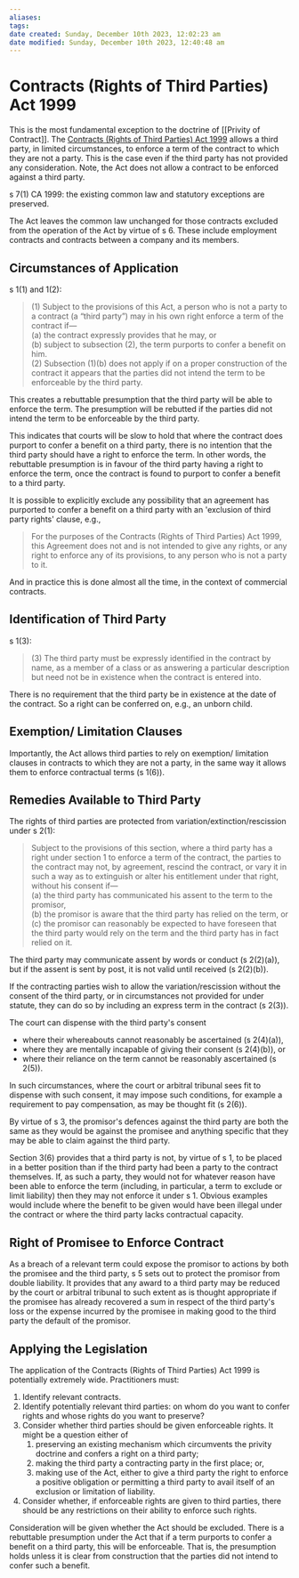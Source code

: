 ```yaml
---
aliases: 
tags: 
date created: Sunday, December 10th 2023, 12:02:23 am
date modified: Sunday, December 10th 2023, 12:40:48 am
---
```


# Contracts (Rights of Third Parties) Act 1999

This is the most fundamental exception to the doctrine of [[Privity of Contract]]. The [Contracts (Rights of Third Parties) Act 1999](https://www.legislation.gov.uk/ukpga/1999/31/contents) allows a third party, in limited circumstances, to enforce a term of the contract to which they are not a party. This is the case even if the third party has not provided any consideration. Note, the Act does not allow a contract to be enforced against a third party.

s 7(1) CA 1999: the existing common law and statutory exceptions are preserved.

The Act leaves the common law unchanged for those contracts excluded from the operation of the Act by virtue of s 6. These include employment contracts and contracts between a company and its members.

## Circumstances of Application

s 1(1) and 1(2):

> (1) Subject to the provisions of this Act, a person who is not a party to a contract (a “third party”) may in his own right enforce a term of the contract if—  
> 	(a) the contract expressly provides that he may, or  
> 	(b) subject to subsection (2), the term purports to confer a benefit on him.  
> (2) Subsection (1)(b) does not apply if on a proper construction of the contract it appears that the parties did not intend the term to be enforceable by the third party.

This creates a rebuttable presumption that the third party will be able to enforce the term. The presumption will be rebutted if the parties did not intend the term to be enforceable by the third party.

This indicates that courts will be slow to hold that where the contract does purport to confer a benefit on a third party, there is no intention that the third party should have a right to enforce the term. In other words, the rebuttable presumption is in favour of the third party having a right to enforce the term, once the contract is found to purport to confer a benefit to a third party.

It is possible to explicitly exclude any possibility that an agreement has purported to confer a benefit on a third party with an 'exclusion of third party rights' clause, e.g.,

> For the purposes of the Contracts (Rights of Third Parties) Act 1999, this Agreement does not and is not intended to give any rights, or any right to enforce any of its provisions, to any person who is not a party to it.

And in practice this is done almost all the time, in the context of commercial contracts.

## Identification of Third Party

s 1(3):

>(3) The third party must be expressly identified in the contract by name, as a member of a class or as answering a particular description but need not be in existence when the contract is entered into.

There is no requirement that the third party be in existence at the date of the contract. So a right can be conferred on, e.g., an unborn child.

## Exemption/ Limitation Clauses

Importantly, the Act allows third parties to rely on exemption/ limitation clauses in contracts to which they are not a party, in the same way it allows them to enforce contractual terms (s 1(6)).

## Remedies Available to Third Party

The rights of third parties are protected from variation/extinction/rescission under s 2(1):

> Subject to the provisions of this section, where a third party has a right under section 1 to enforce a term of the contract, the parties to the contract may not, by agreement, rescind the contract, or vary it in such a way as to extinguish or alter his entitlement under that right, without his consent if—  
> (a) the third party has communicated his assent to the term to the promisor,  
> (b) the promisor is aware that the third party has relied on the term, or  
> (c) the promisor can reasonably be expected to have foreseen that the third party would rely on the term and the third party has in fact relied on it.

The third party may communicate assent by words or conduct (s 2(2)(a)), but if the assent is sent by post, it is not valid until received (s 2(2)(b)).

If the contracting parties wish to allow the variation/rescission without the consent of the third party, or in circumstances not provided for under statute, they can do so by including an express term in the contract (s 2(3)).

The court can dispense with the third party's consent

- where their whereabouts cannot reasonably be ascertained (s 2(4)(a)),
- where they are mentally incapable of giving their consent (s 2(4)(b)), or
- where their reliance on the term cannot be reasonably ascertained (s 2(5)).

In such circumstances, where the court or arbitral tribunal sees fit to dispense with such consent, it may impose such conditions, for example a requirement to pay compensation, as may be thought fit (s 2(6)).

By virtue of s 3, the promisor's defences against the third party are both the same as they would be against the promisee and anything specific that they may be able to claim against the third party.

Section 3(6) provides that a third party is not, by virtue of s 1, to be placed in a better position than if the third party had been a party to the contract themselves. If, as such a party, they would not for whatever reason have been able to enforce the term (including, in particular, a term to exclude or limit liability) then they may not enforce it under s 1. Obvious examples would include where the benefit to be given would have been illegal under the contract or where the third party lacks contractual capacity.

## Right of Promisee to Enforce Contract

As a breach of a relevant term could expose the promisor to actions by both the promisee and the third party, s 5 sets out to protect the promisor from double liability. It provides that any award to a third party may be reduced by the court or arbitral tribunal to such extent as is thought appropriate if the promisee has already recovered a sum in respect of the third party's loss or the expense incurred by the promisee in making good to the third party the default of the promisor.

## Applying the Legislation

The application of the Contracts (Rights of Third Parties) Act 1999 is potentially extremely wide. Practitioners must:

1. Identify relevant contracts.
2. Identify potentially relevant third parties: on whom do you want to confer rights and whose rights do you want to preserve?
3. Consider whether third parties should be given enforceable rights. It might be a question either of
	1. preserving an existing mechanism which circumvents the privity doctrine and confers a right on a third party;
	2. making the third party a contracting party in the first place; or,
	3. making use of the Act, either to give a third party the right to enforce a positive obligation or permitting a third party to avail itself of an exclusion or limitation of liability.
4. Consider whether, if enforceable rights are given to third parties, there should be any restrictions on their ability to enforce such rights.

Consideration will be given whether the Act should be excluded. There is a rebuttable presumption under the Act that if a term purports to confer a benefit on a third party, this will be enforceable. That is, the presumption holds unless it is clear from construction that the parties did not intend to confer such a benefit.
